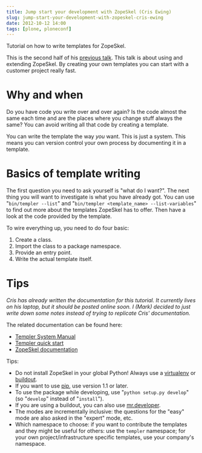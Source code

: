 ```yaml
---
title: Jump start your development with ZopeSkel (Cris Ewing)
slug: jump-start-your-development-with-zopeskel-cris-ewing
date: 2012-10-12 14:00
tags: [plone, ploneconf]
---
```


Tutorial on how to write templates for ZopeSkel.

This is the second half of his
[previous talk](/weblog/2012/10/12/zopeskel-past-present-and-future-cris-ewing/). This
talk is about using and extending ZopeSkel.  By creating your own
templates you can start with a customer project really fast.


# Why and when

Do you have code you write over and over again? Is the code almost the
same each time and are the places where you change stuff always the
same?  You can avoid writing all that code by creating a template.

You can write the template the way *you* want. This is just a
system. This means you can version control your own process by
documenting it in a template.


# Basics of template writing

The first question you need to ask yourself is "what do I want?". The
next thing you will want to investigate is what you have already got.
You can use "`bin/templer --list`" and "`bin/templer <template_name>
--list-variables`" to find out more about the templates ZopeSkel has
to offer. Then have a look at the code provided by the template.

To wire everything up, you need to do four basic:

1. Create a class.
2. Import the class to a package namespace.
3. Provide an entry point.
4. Write the actual template itself.


# Tips

*Cris has already written the documentation for this tutorial. It
 currently lives on his laptop, but it should be posted online soon. I
 (Mark) decided to just write down some notes instead of trying to
 replicate Cris' documentation.*

The related documentation can be found here:

   - [Templer System Manual](http://templer-manual.readthedocs.org/en/latest/index.html)
   - [Templer quick start](http://templer-manual.readthedocs.org/en/latest/quickstart.html)
   - [ZopeSkel documentation](http://templer-manual.readthedocs.org/en/latest/applications/zopeskel.html)

Tips:

   - Do not install ZopeSkel in your global Python! Always use a
     [virtualenv](http://pypi.python.org/pypi/virtualenv/) or
     [buildout](http://pypi.python.org/pypi/zc.buildout/).
   - If you want to use [pip](http://pypi.python.org/pypi/pip/), use version 1.1 or later.
   - To use the package while developing, use "`python setup.py
     develop`" (so "`develop`" instead of "`install`").
   - If you are using a buildout, you can also use
     [mr.developer](http://pypi.python.org/pypi/mr.developer/).
   - The modes are incrementally inclusive: the questions for the
     "easy" mode are also asked in the "expert" mode, etc.
   - Which namespace to choose: if you want to contribute the
     templates and they might be useful for others: use the `templer`
     namespace; for your own project/infrastructure specific
     templates, use your company's namespace.

